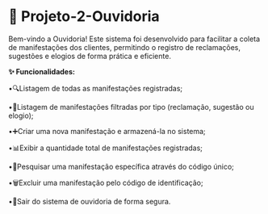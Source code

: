 **<h1>📢 Projeto-2-Ouvidoria</h1>**

Bem-vindo a Ouvidoria! Este sistema foi desenvolvido para facilitar a coleta de manifestações dos clientes, permitindo o registro de reclamações, sugestões e elogios de forma prática e eficiente.

**✨ Funcionalidades:**

•🔍Listagem de todas as manifestações registradas;

•📂Listagem de manifestações filtradas por tipo (reclamação, sugestão ou elogio);

•➕Criar uma nova manifestação e armazená-la no sistema;

•📊Exibir a quantidade total de manifestações registradas;

•🔎Pesquisar uma manifestação específica através do código único;

•🗑️Excluir uma manifestação pelo código de identificação;

•🚪Sair do sistema de ouvidoria de forma segura.
